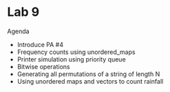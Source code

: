 # Lab 9
Agenda
* Introduce PA #4
* Frequency counts using unordered_maps
* Printer simulation using priority queue
* Bitwise operations
* Generating all permutations of a string of length N
* Using unordered maps and vectors to count rainfall